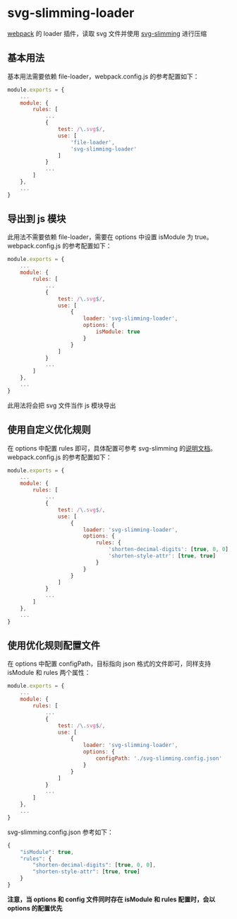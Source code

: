 # svg-slimming-loader

[webpack](https://github.com/webpack/webpack) 的 loader 插件，读取 svg 文件并使用 [svg-slimming](https://github.com/benboba/svg-slimming) 进行压缩

## 基本用法

基本用法需要依赖 file-loader，webpack.config.js 的参考配置如下：
```js
module.exports = {
    ...
    module: {
        rules: [
            ...
            {
                test: /\.svg$/,
                use: [
                    'file-loader',
                    'svg-slimming-loader'
                ]
            }
            ...
        ]
    },
    ...
}
```

## 导出到 js 模块

此用法不需要依赖 file-loader，需要在 options 中设置 isModule 为 true。webpack.config.js 的参考配置如下：
```js
module.exports = {
    ...
    module: {
        rules: [
            ...
            {
                test: /\.svg$/,
                use: [
                    {
                        loader: 'svg-slimming-loader',
                        options: {
                            isModule: true
                        }
                    }
                ]
            }
            ...
        ]
    },
    ...
}
```

此用法将会把 svg 文件当作 js 模块导出

## 使用自定义优化规则

在 options 中配置 rules 即可，具体配置可参考 svg-slimming 的[说明文档](https://github.com/benboba/svg-slimming/blob/master/README-zh.md)。webpack.config.js 的参考配置如下：
```js
module.exports = {
    ...
    module: {
        rules: [
            ...
            {
                test: /\.svg$/,
                use: [
                    {
                        loader: 'svg-slimming-loader',
                        options: {
                            rules: {
                                'shorten-decimal-digits': [true, 0, 0],
                                'shorten-style-attr': [true, true]
                            }
                        }
                    }
                ]
            }
            ...
        ]
    },
    ...
}
```

## 使用优化规则配置文件

在 options 中配置 configPath，目标指向 json 格式的文件即可，同样支持 isModule 和 rules 两个属性：
```js
module.exports = {
    ...
    module: {
        rules: [
            ...
            {
                test: /\.svg$/,
                use: [
                    {
                        loader: 'svg-slimming-loader',
                        options: {
                            configPath: './svg-slimming.config.json'
                        }
                    }
                ]
            }
            ...
        ]
    },
    ...
}
```

svg-slimming.config.json 参考如下：
```js
{
    "isModule": true,
    "rules": {
        "shorten-decimal-digits": [true, 0, 0],
        "shorten-style-attr": [true, true]
    }
}
```

**注意，当 options 和 config 文件同时存在 isModule 和 rules 配置时，会以 options 的配置优先**
